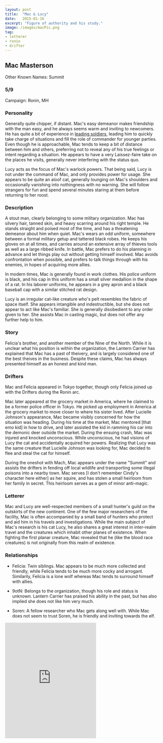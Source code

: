 ```yaml
---
layout: post
title:  "Mac & Lucy"
date:   2015-01-16
excerpt: "Figure of authority and his study."
image: /images/macPic.png
tag:
- letterer
- ronin
- drifter 
---
```


## Mac Masterson

Other Known Names: Summit

### 5/9

Campaign: Ronin, MH

### Personality

Generally quite chipper, if distant. Mac's easy demeanor makes friendship with the man easy, and he always seems warm and inviting to newcomers. He has quite a bit of experience in <a href="https://drifter-handbook.github.io/secondBest" >leading soldiers</a>, leading him to quickly take charge of situations and fill the role of commander for younger parties. Even though he is approachable, Mac tends to keep a bit of distance between him and others, preferring not to reveal any of his true feelings or intent regarding a situation. He appears to have a very Laissez-faire take on the places he visits, generally never interfering with the status quo. 

Lucy acts as the focus of Mac's warlock powers. That being said, Lucy is not under the command of Mac, and only provides power for usage. She appears to be quite an aloof cat, generally lounging on Mac's shoulders and occasionally vanishing into nothingness with no warning. She will follow strangers for fun and spend several minutes staring at them before returning to her roost.

### Description

A stout man, clearly belonging to some military organization. Mac has silvery hair, tanned skin, and heavy scarring around his right temple. He stands straight and poised most of the time, and has a threatening demeanor about him when quiet. Mac's wears an odd uniform, somewhere between a formal military getup and tattered black robes. He keeps his gloves on at all times, and carries around an extensive array of thieves tools as well as a large ribbed knife. In battle, Mac prefers to do his planning in advance and let things play out without getting himself involved. Mac avoids confrontation when possible, and prefers to talk things through with his enemies, in hopes of acquiring more allies.

In modern times, Mac is generally found in work clothes. His police uniform is black, and his cap in this uniform has a small silver medallion in the shape of a rat. In his laborer uniforms, he appears in a grey apron and a black baseball cap with a similar stitched rat design.

Lucy is an irregular cat-like creature who's pelt resembles the fabric of space itself. She appears intangible and indestructible, but she does not appear to act like Mac's familiar. She is generally disobedient to any order given to her. She assists Mac in casting magic, but does not offer any further help to him.

### Story

Felicia's brother, and another member of the Nine of the North. While it is unclear what his position is within the organization, the Lantern Carrier has explained that Mac has a past of theivery, and is largely considered one of the best theives in the business. Despite these claims, Mac has always presented himself as an honest and kind man.

### Drifters

Mac and Felicia appeared in Tokyo together, though only Felicia joined up with the Drifters during the Ronin arc. 

Mac later appeared at the grocery market in America, where he claimed to be a former police officer in Tokyo. He picked up employment in America at the grocery market to move closer to where his sister lived. After Lucielle Johnson's appearance, Mac became visibly concerned for how the situation was heading. During his time at the market, Mac mentored [that emo kid] in how to drive, and later assisted the kid in ramming his car into the demonic deer outside the market. During the ensuing crash, Mac was injured and knocked unconscious. While unconscious, he had visions of Lucy the cat and accidentally acquired her powers. Realizing that Lucy was the same creature that Lucielle Johnson was looking for, Mac decided to flee and steal the cat for himself.

During the oneshot with Mach, Mac appears under the name "Summit" and assists the drifters in fending off local wildlife and transporting some illegal poisons into a nearby town. Mac serves [I don't remember Cindy's character here either] as her squire, and has stolen a small heirloom from her family in secret. This heirloom serves as a gem of minor anti-magic.

### Letterer

Mac and Lucy are well-respected members of a small hunter's guild on the outskirts of the new continent. One of the few major researchers of the facility, Mac is often accompanied by a small band of hunters who protect and aid him in his travels and investigations. While the main subject of Mac's research is his cat Lucy, he also shares a great interest in inter-realm travel and the creatures which inhabit other planes of existence. When fighting the first planar creature, Mac revealed that he (like the blood race creatures) is not originally from this realm of existence. 

### Relationships

- Felicia: Twin siblings. Mac appears to be much more collected and friendly, while Felicia tends to be much more cocky and arrogant. Similarily, Felicia is a lone wolf whereas Mac tends to surround himself with allies.

- 9otN: Belongs to the organization, though his role and status is unknown. Lantern Carrier has praised his ability in the past, but has also implied she does not like him very much.

- Soren: A fellow researcher who Mac gets along well with. While Mac does not seem to trust Soren, he is friendly and inviting towards the elf.

<iframe src="https://open.spotify.com/embed/playlist/7mzEE9BLmlSW32s0DsxnKi" width="300" height="380" frameborder="0" allowtransparency="true" allow="encrypted-media"></iframe>
